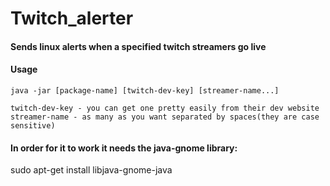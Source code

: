 # Twitch_alerter

#### Sends linux alerts when a specified twitch streamers go live

#### Usage
```
java -jar [package-name] [twitch-dev-key] [streamer-name...]

twitch-dev-key - you can get one pretty easily from their dev website
streamer-name - as many as you want separated by spaces(they are case sensitive)

```

#### In order for it to work it needs the java-gnome library:
  sudo apt-get install libjava-gnome-java
